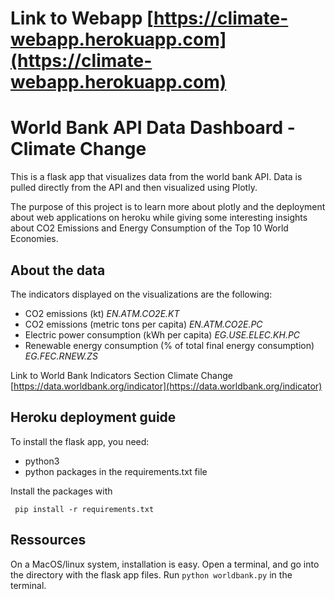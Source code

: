 # Link to Webapp [https://climate-webapp.herokuapp.com](https://climate-webapp.herokuapp.com)

# World Bank API Data Dashboard - Climate Change

This is a flask app that visualizes data from the world bank API. Data is
pulled directly from the API and then visualized using Plotly.

The purpose of this project is to learn more about plotly and the 
deployment about web applications on heroku while giving some 
interesting insights about CO2 Emissions and Energy Consumption of the
Top 10 World Economies.

## About the data

The indicators displayed on the visualizations are the following:

- CO2 emissions (kt) *EN.ATM.CO2E.KT*
- CO2 emissions (metric tons per capita) *EN.ATM.CO2E.PC*
- Electric power consumption (kWh per capita) *EG.USE.ELEC.KH.PC*
- Renewable energy consumption (% of total final energy consumption) *EG.FEC.RNEW.ZS*

Link to World Bank Indicators Section Climate Change [https://data.worldbank.org/indicator](https://data.worldbank.org/indicator)

## Heroku deployment guide

To install the flask app, you need:
- python3
- python packages in the requirements.txt file
 
 Install the packages with
``` 
 pip install -r requirements.txt
```

## Ressources

On a MacOS/linux system, installation is easy. Open a terminal, and go into 
the directory with the flask app files. Run `python worldbank.py` in the terminal.